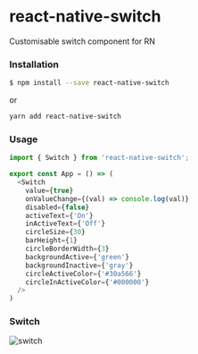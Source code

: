 # react-native-switch
Customisable switch component for RN

### Installation

```sh
$ npm install --save react-native-switch
```
or

```sh
yarn add react-native-switch
```

### Usage

```javascript
import { Switch } from 'react-native-switch';

export const App = () => (
  <Switch
    value={true}
    onValueChange={(val) => console.log(val)}
    disabled={false}
    activeText={'On'}
    inActiveText={'Off'}
    circleSize={30}
    barHeight={1}
    circleBorderWidth={3}
    backgroundActive={'green'}
    backgroundInactive={'gray'}
    circleActiveColor={'#30a566'}
    circleInActiveColor={'#000000'}
  />
)
```
### Switch
![switch](https://cloud.githubusercontent.com/assets/13334788/19770557/c1d935ee-9c70-11e6-931e-8812fbe62774.gif)
